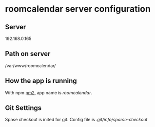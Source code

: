 # roomcalendar server configuration

## Server
192.168.0.165

## Path on server
/var/www/roomcalendar/

## How the app is running
With npm [pm2](https://www.npmjs.com/package/pm2), app name is *roomcalendar*.

## Git Settings
Spase checkout is inited for git. Config file is *.git/info/sparse-checkout*